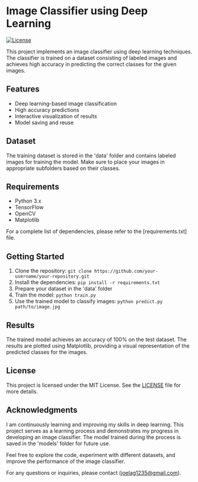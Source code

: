 # Image Classifier using Deep Learning

[![License](https://img.shields.io/badge/License-MIT-blue.svg)](https://opensource.org/licenses/MIT)

This project implements an image classifier using deep learning techniques. The classifier is trained on a dataset consisting of labeled images and achieves high accuracy in predicting the correct classes for the given images.

## Features
- Deep learning-based image classification
- High accuracy predictions
- Interactive visualization of results
- Model saving and reuse

## Dataset
The training dataset is stored in the 'data' folder and contains labeled images for training the model. Make sure to place your images in appropriate subfolders based on their classes.

## Requirements
- Python 3.x
- TensorFlow
- OpenCV
- Matplotlib

For a complete list of dependencies, please refer to the [requirements.txt] file.

## Getting Started
1. Clone the repository: `git clone https://github.com/your-username/your-repository.git`
2. Install the dependencies: `pip install -r requirements.txt`
3. Prepare your dataset in the 'data' folder
4. Train the model: `python train.py`
5. Use the trained model to classify images: `python predict.py path/to/image.jpg`

## Results
The trained model achieves an accuracy of 100% on the test dataset. The results are plotted using Matplotlib, providing a visual representation of the predicted classes for the images.

## License
This project is licensed under the MIT License. See the [LICENSE](LICENSE) file for more details.

## Acknowledgments
I am continuously learning and improving my skills in deep learning. This project serves as a learning process and demonstrates my progress in developing an image classifier. The model trained during the process is saved in the 'models' folder for future use.

Feel free to explore the code, experiment with different datasets, and improve the performance of the image classifier.

For any questions or inquiries, please contact (joelag1235@gmail.com).

